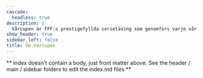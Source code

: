 ```yaml
---
cascade:
  headless: true
description: |
  Vårcupen är FFF:s prestigefyllda serietäving som genomförs varje vår (därav namnet).
show_header: true
sidebar_left: false
title: Om Värcupen
---
```


** index doesn't contain a body, just front matter above.
See the header / main / sidebar folders to edit the index.md files **
